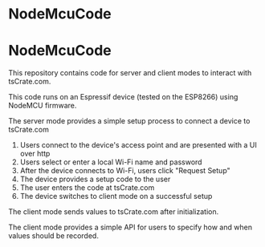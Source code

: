 # NodeMcuCode
# NodeMcuCode
This repository contains code for server and client modes to interact with tsCrate.com.

This code runs on an Espressif device (tested on the ESP8266) using NodeMCU firmware.

The server mode provides a simple setup process to connect a device to tsCrate.com
1. Users connect to the device's access point and are presented with a UI over http
3. Users select or enter a local Wi-Fi name and password
5. After the device connects to Wi-Fi, users click "Request Setup"
6. The device provides a setup code to the user
7. The user enters the code at tsCrate.com
9. The device switches to client mode on a successful setup

The client mode sends values to tsCrate.com after initialization.

The client mode provides a simple API for users to specify how and when values should be recorded.